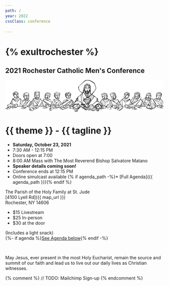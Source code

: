 ```yaml
---
path: /
year: 2022
cssClass: conference

---
```


# {% exultrochester %}

## 2021 Rochester Catholic Men's Conference

<img src="/assets/2021 Ultima Cena-640.png" >

# {{ theme }} - {{ tagline }}

<div class="text-center no-bullets">

* **Saturday, October 23, 2021**
* 7:30 AM - 12:15 PM
* Doors open at 7:00
* 8:00 AM Mass with The Most Reverend Bishop Salvatore Matano
* **Speaker details coming soon!**
* Conference ends at 12:15 PM
* Online simulcast available
{% if agenda_path -%}* [Full Agenda]({{ agenda_path }})\{% endif %}

</div>

<div class="text-center">

The Parish of the Holy Family at St. Jude\
[4100 Lyell Rd]({{ map_url }})\
Rochester, NY 14606

</div>

<div class="text-center">
  <ul class="no-bullets">
    <li style="display: 'inline-block'">
      $15 Livestream
    </li>
    <li style="display: 'inline-block'">
      $25 In-person
    </li>
    <li style="display: 'inline-block'">
      $30 at the door
    </li>
  </ul>
  <p>
    (Includes a light snack)<br/>
    {%- if agenda %}<a href="#agenda">See Agenda below</a>{% endif -%}
  </p>
</div>

&nbsp;

May Jesus, ever present in the most Holy Eucharist, remain the source and
summit of our faith and lead us to live out our daily lives as Christian witnesses. 

<div style="clear: both;"></div>

{% comment %}
// TODO: Mailchimp Sign-up
{% endcomment %}
